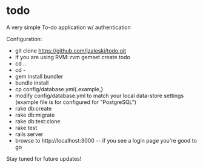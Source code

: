 todo
====

A very simple To-do application w/ authentication

Configuration:

- git clone https://github.com/jzaleski/todo.git
- if you are using RVM: rvm gemset create todo
- cd ..
- cd -
- gem install bundler
- bundle install
- cp config/database.yml{.example,}
- modify config/database.yml to match your local data-store settings (example file is for configured for "PostgreSQL")
- rake db:create
- rake db:migrate
- rake db:test:clone
- rake test
- rails server
- browse to http://localhost:3000 -- if you see a login page you're good to go

Stay tuned for future updates!
